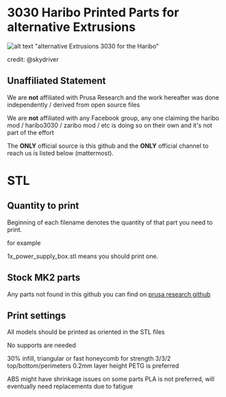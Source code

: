 # 3030 Haribo Printed Parts for alternative Extrusions   
   
![alt text](http://imgur.com/2kAgH48) "alternative Extrusions 3030 for the Haribo" 

credit: @skydriver   
  
## Unaffiliated Statement   
   
We are **not** affiliated with Prusa Research and the work hereafter was done independently / derived from open source files   
   
We are **not** affiliated with any Facebook group, any one claiming the haribo mod / haribo3030 / zaribo mod / etc is doing so on their own and it's not part of the effort   
   
The **ONLY** official source is this github and the **ONLY** official channel to reach us is listed below (mattermost).    

# STL

## Quantity to print
Beginning of each filename denotes the quantity of that part you need to print.

for example

1x_power_supply_box.stl means you should print one.

## Stock MK2 parts

Any parts not found in this github you can find on [prusa research github](https://github.com/prusa3d/Original-Prusa-i3/tree/MK2)

## Print settings

All models should be printed as oriented in the STL files

No supports are needed

30% infill, triangular or fast honeycomb for strength
3/3/2 top/bottom/perimeters
0.2mm layer height
PETG is preferred

ABS might have shrinkage issues on some parts
PLA is not preferred, will eventually need replacements due to fatigue